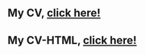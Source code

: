 ## My CV, [click here!](https://MRKS77.github.io/rsschool-cv/cv)
## My CV-HTML, [click here!](https://MRKS77.github.io/rsschool-cv)
